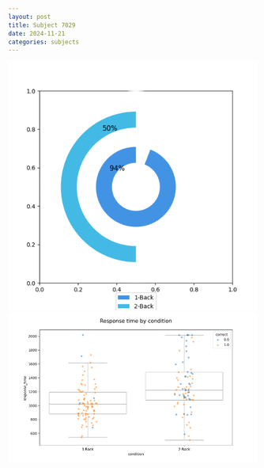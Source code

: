 ```yaml
---
layout: post
title: Subject 7029
date: 2024-11-21
categories: subjects
---
```


![](data/7029/run-6/7029_accuracy_by_condition.png)
![](data/7029/run-6/7029_response_time_by_condition.png)
